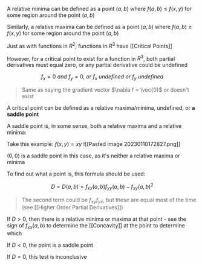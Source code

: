 A relative minima can be defined as a point $(a, b)$ where $f(a, b) \leq f(x, y)$ for some region around the point $(a, b)$

Similarly, a relative maxima can be defined as a point $(a, b)$ where $f(a, b) \geq f(x, y)$ for some region around the point $(a, b)$

Just as with functions in $R^2$, functions in $R^3$ have [[Critical Points]]

However, for a critical point to exist for a function in $R^3$, both partial derivatives must equal zero, or any partial derivative could be undefined

$$
f_x = 0  \ and \ f_y = 0, \ or \ f_x \ undefined \ or \ f_y \ undefined
$$

> Same as saying the gradient vector $\nabla f = \vec{0}$ or doesn't exist

A critical point can be defined as a relative maxima/minima, undefined, or **a saddle point**

A saddle point is, in some sense, both a relative maxima and a relative minima:

Take this example: $f(x, y) = xy$
![[Pasted image 20230110172827.png]]

$(0, 0)$ is a saddle point in this case, as it's neither a relative maxima or minima

To find out what a point is, this formula should be used:

$$
D = D(a, b) = f_{xx}(a, b)f_{yy}(a, b) - f_{xy}(a, b)^2
$$

> The second term could be $f_{xy}f_{yx}$, but these are equal most of the time (see [[Higher Order Partial Derivatives]])

If $D>0$, then there is a relative minima or maxima at that point - see the sign of $f_{xx}(a, b)$ to determine the [[Concavity]] at the point to determine which

If $D<0$, the point is a saddle point

If $D = 0$, this test is inconclusive

